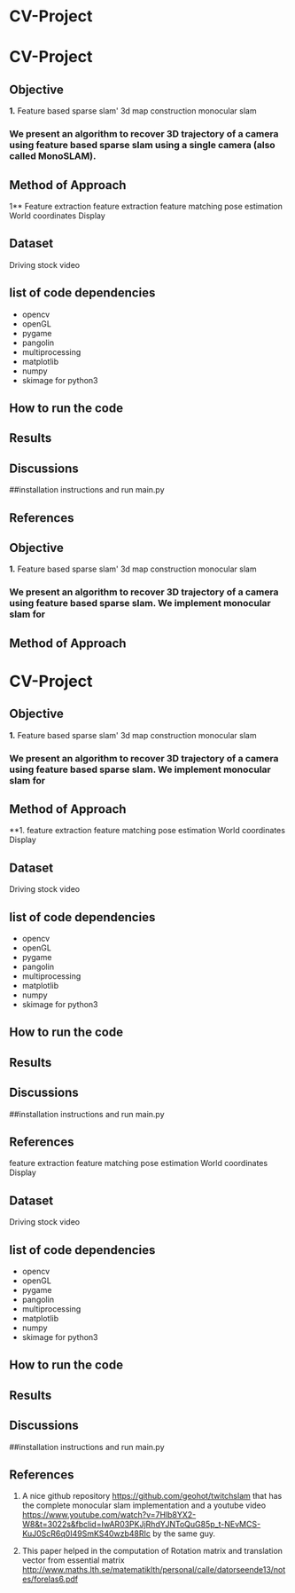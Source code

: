 # CV-Project

# CV-Project

## Objective
**1.** Feature based
sparse slam'
3d map construction
monocular slam

### We present an algorithm to recover 3D trajectory of a camera using feature based sparse slam using a single camera (also called MonoSLAM).     

##  Method of Approach
1** Feature extraction 
feature extraction
feature matching
pose estimation
World coordinates
Display

## Dataset
Driving stock video

## list of code dependencies
- opencv
- openGL
- pygame
- pangolin
- multiprocessing
- matplotlib
- numpy
- skimage
for python3 

## How to run the code

## Results

## Discussions

##installation instructions and run main.py

## References



## Objective
**1.** Feature based
sparse slam'
3d map construction
monocular slam

### We present an algorithm to recover 3D trajectory of a camera using feature based sparse slam. We implement monocular slam for    

##  Method of Approach
# CV-Project

## Objective
**1.** Feature based
sparse slam'
3d map construction
monocular slam

### We present an algorithm to recover 3D trajectory of a camera using feature based sparse slam. We implement monocular slam for    

##  Method of Approach
**1. 
feature extraction
feature matching
pose estimation
World coordinates
Display

## Dataset
Driving stock video

## list of code dependencies
- opencv
- openGL
- pygame
- pangolin
- multiprocessing
- matplotlib
- numpy
- skimage
for python3 

## How to run the code

## Results

## Discussions

##installation instructions and run main.py

## References




feature extraction
feature matching
pose estimation
World coordinates
Display

## Dataset
Driving stock video

## list of code dependencies
- opencv
- openGL
- pygame
- pangolin
- multiprocessing
- matplotlib
- numpy
- skimage
for python3 

## How to run the code

## Results

## Discussions

##installation instructions and run main.py

## References

1. A nice github repository https://github.com/geohot/twitchslam that has the complete monocular slam implementation and a youtube video https://www.youtube.com/watch?v=7Hlb8YX2-W8&t=3022s&fbclid=IwAR03PKJjRhdYJNToQuG85p_t-NEvMCS-KuJ0ScR6q0I49SmKS40wzb48RIc by the same guy.

2. This paper helped in the computation of Rotation matrix and translation vector from essential matrix http://www.maths.lth.se/matematiklth/personal/calle/datorseende13/notes/forelas6.pdf


